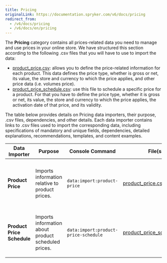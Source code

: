 ```yaml
---
title: Pricing
originalLink: https://documentation.spryker.com/v6/docs/pricing
redirect_from:
  - /v6/docs/pricing
  - /v6/docs/en/pricing
---
```


The **Pricing** category contains all prices-related data you need to manage and use prices in your online store. We have structured this section according to the following .csv files that you will have to use to import the data:

* [product_price.csv](https://documentation.spryker.com/docs/file-details-product-pricecsv): allows you to define the price-related information for each product. This data defines the price type, whether is gross or net, its value, the store and currency to which the price applies, and other price data (i.e. volumes price).
* [product_price_schedule.csv](https://documentation.spryker.com/docs/file-details-product-price-schedulecsv): use this file to schedule a specific price for a product. For that you have to define the price type, whether it is gross or net, its value, the store and currency to which the price applies, the activation date of that price, and its validity.

The table below provides details on Pricing data importers, their purpose, .csv files, dependencies, and other details. Each data importer contains links to .csv files used to import the corresponding data, including specifications of mandatory and unique fields, dependencies, detailed explanations, recommendations, templates, and content examples.

| Data Importer | Purpose | Console Command| File(s) | Dependencies |
| --- | --- | --- | --- |--- |
| **Product Price**   | Imports information relative to product prices. |`data:import:product-price` | [product_price.csv](https://documentation.spryker.com/docs/file-details-product-pricecsv)|<ul><li>[product_abstract.csv](https://documentation.spryker.com/docs/file-details-product-abstractcsv)</li><li>[product_concrete.csv](https://documentation.spryker.com/docs/file-details-product-concretecsv)</li><li>**stores.php** configuration file of demo shop PHP project</li></ul>  |
| **Product Price Schedule**   | Imports information about product scheduled prices.  |`data:import:product-price-schedule` |[product_price_schedule.csv](https://documentation.spryker.com/docs/file-details-product-price-schedulecsv) | <ul><li>[product_abstract.csv](https://documentation.spryker.com/docs/file-details-product-abstractcsv)</li><li>[product_concrete.csv](https://documentation.spryker.com/docs/file-details-product-concretecsv)</li><li>**stores.php** configuration file of demo shop PHP project</li> |




